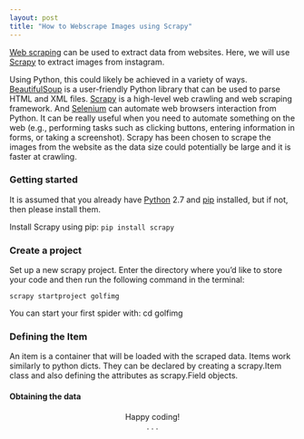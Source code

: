 ```yaml
---
layout: post
title: "How to Webscrape Images using Scrapy"
---
```


[Web scraping](https://en.wikipedia.org/wiki/Web_scraping) can be used to extract data from websites. Here, we will use [Scrapy](https://docs.scrapy.org/en/0.24/index.html) to extract images from instagram.

Using Python, this could likely be achieved in a variety of ways. [BeautifulSoup](https://www.crummy.com/software/BeautifulSoup/bs4/doc/) is a user-friendly Python library that can be used to parse HTML and XML files. [Scrapy](https://docs.scrapy.org/en/latest/) is a high-level web crawling and web scraping framework. And [Selenium](https://www.selenium.dev/) can automate web browsers interaction from Python. It can be really useful when you need to automate something on the web (e.g., performing tasks such as clicking buttons, entering information in forms, or taking a screenshot). Scrapy has been chosen to scrape the images from the website as the data size could potentially be large and it is faster at crawling. 

### Getting started
It is assumed that you already have [Python](https://www.python.org/) 2.7 and [pip](https://pip.pypa.io/en/latest/installing/) installed, but if not, then please install them. 

Install Scrapy using pip:
`pip install scrapy`

### Create a project
Set up a new scrapy project. Enter the directory where you’d like to store your code and then run the following command in the terminal:

`scrapy startproject golfimg`

You can start your first spider with:
    cd golfimg


### Defining the Item

An item is a container that will be loaded with the scraped data. Items work similarly to python dicts. They can be declared by creating a scrapy.Item class and also defining the attributes as scrapy.Field objects.

#### Obtaining the data


<center>Happy coding!<center>

<center>.           .           .<center>
